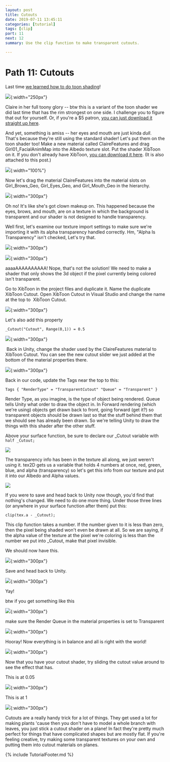 ```yaml
---
layout: post
title: Cutouts
date: 2019-07-11 13:45:11
categories: [tutorial]
tags: [clip]
part: 11
next: 12
summary: Use the clip function to make transparent cutouts.

---
```


# Path 11: Cutouts

Last time [we learned how to do toon shading](https://www.patreon.com/posts/part-10-toon-for-28235014)!

![](https://github.com/Xibanya/ShaderTutorials/blob/master/Img/11%20Cutout/01.png){:width="250px"}

Claire in her full toony glory -- btw this is a variant of the toon shader we did last time that has the rim strongest on one side. I challenge you to figure that out for yourself. Or, if you're a $5 patron, [you can just download it straight up here](https://www.patreon.com/posts/toon-side-rim-28290325).

And yet, something is amiss -- her eyes and mouth are just kinda _dull_. That's because they're still using the standard shader! Let's put them on the toon shader too! Make a new material called ClaireFeatures and drag Girl01_FacialAnimMap into the Albedo texture slot. Put the shader XibToon on it. If you don't already have XibToon, [you can download it here](https://www.patreon.com/file?h=28304378&i=4125859). (It is also attached to this post.)

![](https://github.com/Xibanya/ShaderTutorials/blob/master/Img/11%20Cutout/02.png){:width="100%"}

Now let's drag the material ClaireFeatures into the material slots on Girl_Brows_Geo, Girl_Eyes_Geo, and Girl_Mouth_Geo in the hierarchy.

![](https://c10.patreonusercontent.com/3/eyJwIjoxfQ%3D%3D/patreon-media/p/post/28304378/2a479678981045bc9f6b2fd4797503a9/1.png){:width="300px"}

Oh no! It's like she's got clown makeup on. This happened because the eyes, brows, and mouth, are on a texture in which the background is transparent and our shader is not designed to handle transparency. 

Well first, let's examine our texture import settings to make sure we're importing it with its alpha transparency handled correctly. Hm, "Alpha Is Transparency" isn't checked, Let's try that.

![](https://c10.patreonusercontent.com/3/eyJwIjoxfQ%3D%3D/patreon-media/p/post/28304378/ff242bfe9cef466fab4335f0f611bbde/1.png){:width="300px"}

![](https://c10.patreonusercontent.com/3/eyJwIjoxfQ%3D%3D/patreon-media/p/post/28304378/7ab4a94d7ec94a44bf356d5e22273bfd/1.png){:width="300px"}

aaaaAAAAAAAAAA! Nope, that's not the solution! We need to make a shader that only shows the 3d object if the pixel currently being colored isn't transparent.

Go to XibToon in the project files and duplicate it. Name the duplicate XibToon Cutout. Open XibToon Cutout in Visual Studio and change the name at the top to  XibToon Cutout. 

![](https://c10.patreonusercontent.com/3/eyJwIjoxfQ%3D%3D/patreon-media/p/post/28304378/8eecd26770be48a3bd39c9c8c9cf35e6/1.png){:width="300px"}

Let's also add this property

`_Cutout("Cutout", Range(0,1)) = 0.5`

![](https://c10.patreonusercontent.com/3/eyJwIjoxfQ%3D%3D/patreon-media/p/post/28304378/7f162a60ea914882803d06ddc9272b75/1.png){:width="300px"}

 Back in Unity, change the shader used by the ClaireFeatures material to XibToon Cutout. You can see the new cutout slider we just added at the bottom of the material properties there.

![](https://c10.patreonusercontent.com/3/eyJwIjoxfQ%3D%3D/patreon-media/p/post/28304378/5891aed13e9e4b51866baa1d1c72f8df/1.png){:width="300px"}

Back in our code, update the Tags near the top to this:

`Tags { "RenderType" = "TransparentCutout" "Queue" = "Transparent" }`

Render Type, as you imagine, is the type of object being rendered. Queue tells Unity what order to draw the object in. In Forward rendering (which we're using) objects get drawn back to front, going forward (get it?) so transparent objects should be drawn last so that the stuff behind them that we should see has already been drawn. So we're telling Unity to draw the things with this shader after the other stuff.

Above your surface function, be sure to declare our _Cutout variable with `half _Cutout;`

![](https://c10.patreonusercontent.com/3/eyJwIjoxfQ%3D%3D/patreon-media/p/post/28304378/70b6348be6a9473a8fc890ef02fa6683/1.png)

The transparency info has been in the texture all along, we just weren't using it. tex2D gets us a variable that holds 4 numbers at once, red, green, blue, and alpha (transparency) so let's get this info from our texture and put it into our Albedo and Alpha values.

![](https://c10.patreonusercontent.com/3/eyJwIjoxfQ%3D%3D/patreon-media/p/post/28304378/1823c8bbc09f4983b31c2e900ceaf679/1.png)

If you were to save and head back to Unity now though, you'd find that nothing's changed. We need to do one more thing. Under those three lines (or anywhere in your surface function after them) put this:

`clip(tex.a - _Cutout);`

This clip function takes a number. If the number given to it is less than zero, then the pixel being shaded won't even be drawn at all. So we are saying, if the alpha value of the texture at the pixel we're coloring is less than the number we put into _Cutout, make that pixel invisible. 

We should now have this.

![](https://c10.patreonusercontent.com/3/eyJwIjoxfQ%3D%3D/patreon-media/p/post/28304378/44f4e188fead465880b99ea3817b520d/1.png){:width="300px"}

Save and head back to Unity. 

![](https://c10.patreonusercontent.com/3/eyJwIjoxfQ%3D%3D/patreon-media/p/post/28304378/4af2c0772cfc4e638c1996dc7659586e/1.png){:width="300px"}

Yay!

btw if you get something like this

![](https://c10.patreonusercontent.com/3/eyJwIjoxfQ%3D%3D/patreon-media/p/post/28304378/d05316960c774271aa3a06261ed0a434/1.png){:width="300px"}

make sure the Render Queue in the material properties is set to Transparent

![](https://c10.patreonusercontent.com/3/eyJwIjoxfQ%3D%3D/patreon-media/p/post/28304378/0e7b3ba4cb8b4b799066a62bed1507f0/1.png){:width="300px"}

Hooray! Now everything is in balance and all is right with the world!

![](https://c10.patreonusercontent.com/3/eyJwIjoxfQ%3D%3D/patreon-media/p/post/28304378/5bc8b89e10ff4844b9152801d37d7215/1.png){:width="300px"}

Now that you have your cutout shader, try sliding the cutout value around to see the effect that has.

This is at 0.05

![](https://c10.patreonusercontent.com/3/eyJwIjoxfQ%3D%3D/patreon-media/p/post/28304378/2916615d636f441a9bdaae6314522ad0/1.png){:width="300px"}

This is at 1

![](https://c10.patreonusercontent.com/3/eyJwIjoxfQ%3D%3D/patreon-media/p/post/28304378/74f74314b8b445a7abf8c946f62e0199/1.png){:width="300px"}

Cutouts are a really handy trick for a lot of things. They get used a lot for making plants 'cause then you don't have to model a whole branch with leaves, you just stick a cutout shader on a plane! In fact they're pretty much perfect for things that have complicated shapes but are mostly flat. If you're feeling creative, try making some transparent textures on your own and putting them into cutout materials on planes.

{% include TutorialFooter.md %}
